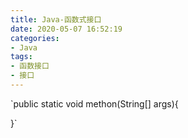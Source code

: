 ```yaml
---
title: Java-函数式接口
date: 2020-05-07 16:52:19
categories: 
- Java
tags: 
- 函数接口
- 接口
---
```


`public static void methon(String[] args){
    
}`
